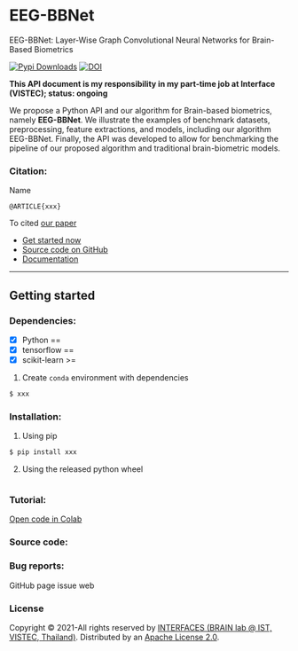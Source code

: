 # EEG-BBNet

EEG-BBNet: Layer-Wise Graph Convolutional Neural Networks for Brain-Based Biometrics

<!-- [![Open In Colab](https://colab.research.google.com/assets/colab-badge.svg)](https://colab.research.google.com/drive/1IE5J0Yn10ZIhWjSatQn_QWJWZblr6tZy?usp=sharing) -->
[![Pypi Downloads](https://img.shields.io/pypi/v/min2net?color=green&logo=pypi&logoColor=white)](xxx)
[![DOI](https://img.shields.io/badge/DOI-10.1109%2FTBME.2021.3137184-blue)](xxx)

**This API document is my responsibility in my part-time job at Interface (VISTEC); status: ongoing**

We propose a Python API and our algorithm for Brain-based biometrics, namely **EEG-BBNet**. We illustrate the examples of benchmark datasets, preprocessing, feature extractions, and models, including our algorithm EEG-BBNet. Finally, the API was developed to allow for benchmarking the pipeline of our proposed algorithm and traditional brain-biometric models.

### Citation:

<!-- To cited [our paper](https://ieeexplore.ieee.org/document/9658165) -->

Name

```
@ARTICLE{xxx}
```
To cited [our paper](xxx)

- [Get started now](#getting-started)
- [Source code on GitHub](xxx)
- [Documentation](https://snatchaya.github.io/eegBBNet2.github.io/)

---

## Getting started

### Dependencies:

<!-- - Python==3.6.9
- tensorflow-gpu==2.2.0
- tensorflow-addons==0.9.1
- scikit-learn>=0.24.1
- wget>=3.2 -->
- [x] Python ==
- [x] tensorflow ==
- [x] scikit-learn >= 

1. Create `conda`  environment with dependencies
```bash
$ xxx
```

### Installation:

1. Using pip
  ```bash
  $ pip install xxx
  ```
2. Using the released python wheel
  ```bash
  ```

### Tutorial:

[Open code in Colab](xxx)

### Source code:

<!-- View our Code on [<img src="./assets/images/github.png" width="20" height="20">](https://github.com/IoBT-VISTEC/MIN2Net) -->

<!-- [<img src="./assets/images/github.png" width="30" height="30"> View source on GitHub](https://github.com/IoBT-VISTEC/MIN2Net){: .btn .fs-5 .mb-4 .mb-md-0 }  -->

### Bug reports:
GitHub page issue web

### License
Copyright &copy; 2021-All rights reserved by [INTERFACES (BRAIN lab @ IST, VISTEC, Thailand)](xxx).
Distributed by an [Apache License 2.0](xxx).

